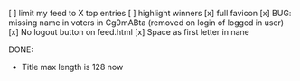 [ ] limit my feed to X top entries
[ ] highlight winners
[x] full favicon
[x] BUG: missing name in voters in Cg0mABta (removed on login of logged in user)
[x] No logout button on feed.html
[х] Space as first letter in nane

DONE:

- Title max length is 128 now